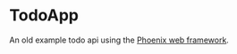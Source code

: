 # TodoApp

An old example todo api using the [Phoenix web framework](http://www.phoenixframework.org/).
